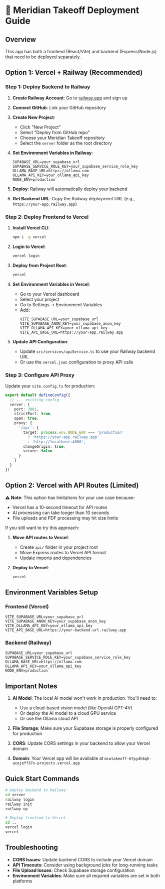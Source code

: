 # 🚀 Meridian Takeoff Deployment Guide

## Overview
This app has both a frontend (React/Vite) and backend (Express/Node.js) that need to be deployed separately.

## Option 1: Vercel + Railway (Recommended)

### Step 1: Deploy Backend to Railway

1. **Create Railway Account**: Go to [railway.app](https://railway.app) and sign up
2. **Connect GitHub**: Link your GitHub repository
3. **Create New Project**: 
   - Click "New Project"
   - Select "Deploy from GitHub repo"
   - Choose your Meridian Takeoff repository
   - Select the `server` folder as the root directory

4. **Set Environment Variables in Railway**:
   ```
   SUPABASE_URL=your_supabase_url
   SUPABASE_SERVICE_ROLE_KEY=your_supabase_service_role_key
   OLLAMA_BASE_URL=https://ollama.com
   OLLAMA_API_KEY=your_ollama_api_key
   NODE_ENV=production
   ```

5. **Deploy**: Railway will automatically deploy your backend
6. **Get Backend URL**: Copy the Railway deployment URL (e.g., `https://your-app.railway.app`)

### Step 2: Deploy Frontend to Vercel

1. **Install Vercel CLI**:
   ```bash
   npm i -g vercel
   ```

2. **Login to Vercel**:
   ```bash
   vercel login
   ```

3. **Deploy from Project Root**:
   ```bash
   vercel
   ```

4. **Set Environment Variables in Vercel**:
   - Go to your Vercel dashboard
   - Select your project
   - Go to Settings → Environment Variables
   - Add:
     ```
     VITE_SUPABASE_URL=your_supabase_url
     VITE_SUPABASE_ANON_KEY=your_supabase_anon_key
     VITE_OLLAMA_API_KEY=your_ollama_api_key
     VITE_API_BASE_URL=https://your-app.railway.app
     ```

5. **Update API Configuration**:
   - Update `src/services/apiService.ts` to use your Railway backend URL
   - Or use the `vercel.json` configuration to proxy API calls

### Step 3: Configure API Proxy

Update your `vite.config.ts` for production:

```typescript
export default defineConfig({
  // ... existing config
  server: {
    port: 3001,
    strictPort: true,
    open: true,
    proxy: {
      '/api': {
        target: process.env.NODE_ENV === 'production' 
          ? 'https://your-app.railway.app' 
          : 'http://localhost:4000',
        changeOrigin: true,
        secure: false
      }
    }
  }
})
```

## Option 2: Vercel with API Routes (Limited)

⚠️ **Note**: This option has limitations for your use case because:
- Vercel has a 10-second timeout for API routes
- AI processing can take longer than 10 seconds
- File uploads and PDF processing may hit size limits

If you still want to try this approach:

1. **Move API routes to Vercel**:
   - Create `api/` folder in your project root
   - Move Express routes to Vercel API format
   - Update imports and dependencies

2. **Deploy to Vercel**:
   ```bash
   vercel
   ```

## Environment Variables Setup

### Frontend (Vercel)
```
VITE_SUPABASE_URL=your_supabase_url
VITE_SUPABASE_ANON_KEY=your_supabase_anon_key
VITE_OLLAMA_API_KEY=your_ollama_api_key
VITE_API_BASE_URL=https://your-backend-url.railway.app
```

### Backend (Railway)
```
SUPABASE_URL=your_supabase_url
SUPABASE_SERVICE_ROLE_KEY=your_supabase_service_role_key
OLLAMA_BASE_URL=https://ollama.com
OLLAMA_API_KEY=your_ollama_api_key
NODE_ENV=production
```

## Important Notes

1. **AI Model**: The local AI model won't work in production. You'll need to:
   - Use a cloud-based vision model (like OpenAI GPT-4V)
   - Or deploy the AI model to a cloud GPU service
   - Or use the Ollama cloud API

2. **File Storage**: Make sure your Supabase storage is properly configured for production

3. **CORS**: Update CORS settings in your backend to allow your Vercel domain

4. **Domain**: Your Vercel app will be available at `mcwtakeoff-67py4h8qh-acejeff37s-projects.vercel.app`

## Quick Start Commands

```bash
# Deploy backend to Railway
cd server
railway login
railway init
railway up

# Deploy frontend to Vercel
cd ..
vercel login
vercel
```

## Troubleshooting

- **CORS Issues**: Update backend CORS to include your Vercel domain
- **API Timeouts**: Consider using background jobs for long-running tasks
- **File Upload Issues**: Check Supabase storage configuration
- **Environment Variables**: Make sure all required variables are set in both platforms

